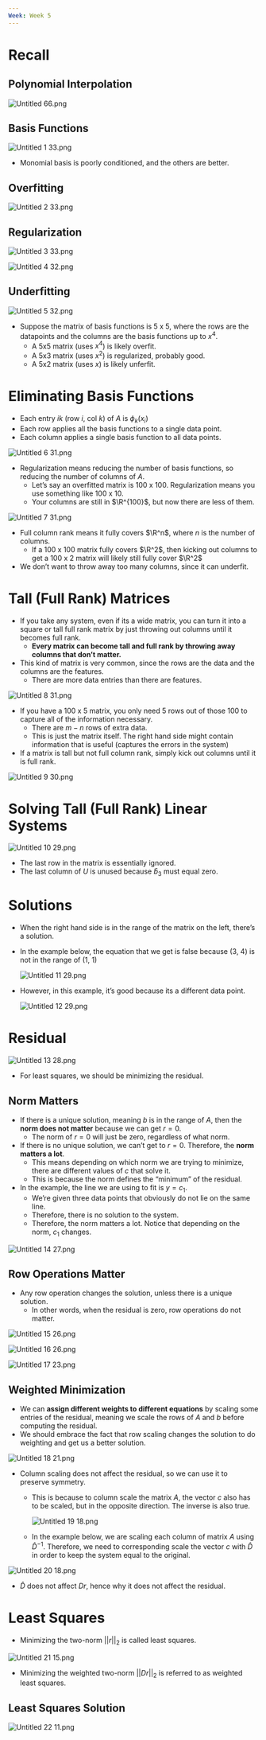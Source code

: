 ```yaml
---
Week: Week 5
---
```

# Recall

## Polynomial Interpolation

![Untitled 66.png](../../attachments/Untitled%2066.png)

## Basis Functions

![Untitled 1 33.png](../../attachments/Untitled%201%2033.png)

- Monomial basis is poorly conditioned, and the others are better.

## Overfitting

![Untitled 2 33.png](../../attachments/Untitled%202%2033.png)

## Regularization

![Untitled 3 33.png](../../attachments/Untitled%203%2033.png)

![Untitled 4 32.png](../../attachments/Untitled%204%2032.png)

## Underfitting

![Untitled 5 32.png](../../attachments/Untitled%205%2032.png)

- Suppose the matrix of basis functions is 5 x 5, where the rows are the datapoints and the columns are the basis functions up to $x^4$﻿.
    - A 5x5 matrix (uses $x^4$﻿) is likely overfit.
    - A 5x3 matrix (uses $x^2$﻿) is regularized, probably good.
    - A 5x2 matrix (uses $x$﻿) is likely unferfit.

# Eliminating Basis Functions

- Each entry $ik$﻿ (row $i$﻿, col $k$﻿) of $A$﻿ is $\phi_k(x_i)$﻿
- Each row applies all the basis functions to a single data point.
- Each column applies a single basis function to all data points.

![Untitled 6 31.png](../../attachments/Untitled%206%2031.png)

- Regularization means reducing the number of basis functions, so reducing the number of columns of $A$﻿.
    - Let’s say an overfitted matrix is 100 x 100. Regularization means you use something like 100 x 10.
    - Your columns are still in $\R^{100}$﻿, but now there are less of them.

![Untitled 7 31.png](../../attachments/Untitled%207%2031.png)

- Full column rank means it fully covers $\R^n$﻿, where $n$﻿ is the number of columns.
    - If a 100 x 100 matrix fully covers $\R^2$﻿, then kicking out columns to get a 100 x 2 matrix will likely still fully cover $\R^2$﻿
- We don’t want to throw away too many columns, since it can underfit.

# Tall (Full Rank) Matrices

- If you take any system, even if its a wide matrix, you can turn it into a square or tall full rank matrix by just throwing out columns until it becomes full rank.
    - **Every matrix can become tall and full rank by throwing away columns that don’t matter.**
- This kind of matrix is very common, since the rows are the data and the columns are the features.
    - There are more data entries than there are features.

![Untitled 8 31.png](../../attachments/Untitled%208%2031.png)

- If you have a 100 x 5 matrix, you only need 5 rows out of those 100 to capture all of the information necessary.
    - There are $m - n$﻿ rows of extra data.
    - This is just the matrix itself. The right hand side might contain information that is useful (captures the errors in the system)
- If a matrix is tall but not full column rank, simply kick out columns until it is full rank.

![Untitled 9 30.png](../../attachments/Untitled%209%2030.png)

# Solving Tall (Full Rank) Linear Systems

![Untitled 10 29.png](../../attachments/Untitled%2010%2029.png)

- The last row in the matrix is essentially ignored.
- The last column of $U$﻿ is unused because $\hat{b}_3$﻿ must equal zero.

# Solutions

- When the right hand side is in the range of the matrix on the left, there’s a solution.
- In the example below, the equation that we get is false because (3, 4) is not in the range of (1, 1)
    
    ![Untitled 11 29.png](../../attachments/Untitled%2011%2029.png)
    
- However, in this example, it’s good because its a different data point.
    
    ![Untitled 12 29.png](../../attachments/Untitled%2012%2029.png)
    

# Residual

![Untitled 13 28.png](../../attachments/Untitled%2013%2028.png)

- For least squares, we should be minimizing the residual.

## Norm Matters

- If there is a unique solution, meaning $b$﻿ is in the range of $A$﻿, then the **norm does not matter** because we can get $r = 0$﻿.
    - The norm of $r = 0$﻿ will just be zero, regardless of what norm.
- If there is no unique solution, we can’t get to $r = 0$﻿. Therefore, the **norm matters a lot**.
    - This means depending on which norm we are trying to minimize, there are different values of $c$﻿ that solve it.
    - This is because the norm defines the “minimum” of the residual.
- In the example, the line we are using to fit is $y = c_1$﻿.
    - We’re given three data points that obviously do not lie on the same line.
    - Therefore, there is no solution to the system.
    - Therefore, the norm matters a lot. Notice that depending on the norm, $c_1$﻿ changes.

![Untitled 14 27.png](../../attachments/Untitled%2014%2027.png)

## Row Operations Matter

- Any row operation changes the solution, unless there is a unique solution.
    - In other words, when the residual is zero, row operations do not matter.

![Untitled 15 26.png](../../attachments/Untitled%2015%2026.png)

![Untitled 16 26.png](../../attachments/Untitled%2016%2026.png)

![Untitled 17 23.png](../../attachments/Untitled%2017%2023.png)

## Weighted Minimization

- We can **assign different weights to different equations** by scaling some entries of the residual, meaning we scale the rows of $A$﻿ and $b$﻿ before computing the residual.
- We should embrace the fact that row scaling changes the solution to do weighting and get us a better solution.

![Untitled 18 21.png](../../attachments/Untitled%2018%2021.png)

- Column scaling does not affect the residual, so we can use it to preserve symmetry.
    - This is because to column scale the matrix $A$﻿, the vector $c$﻿ also has to be scaled, but in the opposite direction. The inverse is also true.
        
        ![Untitled 19 18.png](../../attachments/Untitled%2019%2018.png)
        
    - In the example below, we are scaling each column of matrix $A$﻿ using $\hat{D}^{-1}$﻿. Therefore, we need to corresponding scale the vector $c$﻿ with $\hat{D}$﻿ in order to keep the system equal to the original.

![Untitled 20 18.png](../../attachments/Untitled%2020%2018.png)

- $\hat{D}$﻿ does not affect $Dr$﻿, hence why it does not affect the residual.

# Least Squares

- Minimizing the two-norm $||r||_2$﻿ is called least squares.

![Untitled 21 15.png](../../attachments/Untitled%2021%2015.png)

- Minimizing the weighted two-norm $||Dr||_2$﻿ is referred to as weighted least squares.

## Least Squares Solution

![Untitled 22 11.png](../../attachments/Untitled%2022%2011.png)